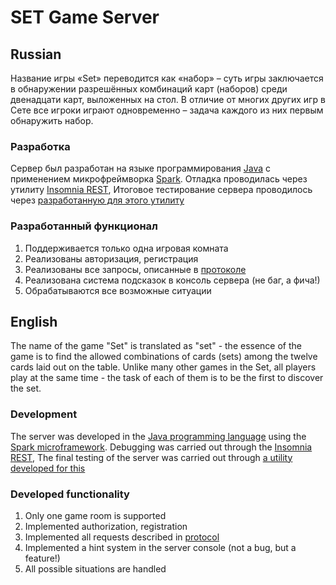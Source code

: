 
# SET Game Server


## Russian

Название игры «Set» переводится как «набор» – суть игры заключается в обнаружении разрешённых комбинаций карт (наборов) среди двенадцати карт, выложенных на стол. В отличие от многих других игр в Сете все игроки играют одновременно – задача каждого из них первым обнаружить набор.

### Разработка 

Сервер был разработан на языке программирования [Java](https://www.java.com/ru/) с применением микрофреймворка [Spark](https://sparkjava.com/). Отладка проводилась через утилиту [Insomnia REST](https://insomnia.rest/),
Итоговое тестирование сервера проводилось через [разработанную для этого утилиту](https://github.com/vladnov138/set-testclient)

### Разработанный функционал

1) Поддерживается только одна игровая комната
2) Реализованы авторизация, регистрация
3) Реализованы все запросы, описанные в [протоколе](https://github.com/Krushiler/com.krushiler.set-game-server/blob/master/Readme.md)
4) Реализована система подсказок в консоль сервера (не баг, а фича!) 
5) Обрабатываются все возможные ситуации






## English

The name of the game "Set" is translated as "set" - the essence of the game is to find the allowed combinations of cards (sets) among the twelve cards laid out on the table. Unlike many other games in the Set, all players play at the same time - the task of each of them is to be the first to discover the set.

### Development

The server was developed in the [Java programming language](https://www.java.com/ru/) using the [Spark microframework](https://sparkjava.com/). Debugging was carried out through the [Insomnia REST](https://insomnia.rest/),
The final testing of the server was carried out through [a utility developed for this](https://github.com/vladnov138/set-testclient)

### Developed functionality

1) Only one game room is supported
2) Implemented authorization, registration
3) Implemented all requests described in [protocol](https://github.com/Krushiler/com.krushiler.set-game-server/blob/master/Readme.md)
4) Implemented a hint system in the server console (not a bug, but a feature!)
5) All possible situations are handled

